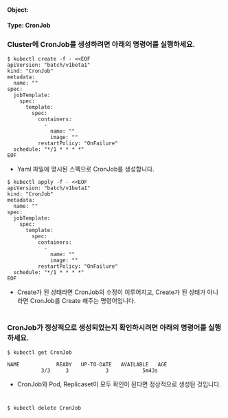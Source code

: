 
#### Object: 
#### Type: CronJob

### Cluster에  CronJob를 생성하려면 아래의 명령어를 실행하세요.

```
$ kubectl create -f - <<EOF 
apiVersion: "batch/v1beta1"
kind: "CronJob"
metadata: 
  name: ""
spec: 
  jobTemplate: 
    spec: 
      template: 
        spec: 
          containers: 
            - 
              name: ""
              image: ""
          restartPolicy: "OnFailure"
  schedule: "*/1 * * * *"
EOF
```
- Yaml 파일에 명시된 스펙으로  CronJob를 생성합니다.

```
$ kubectl apply -f - <<EOF 
apiVersion: "batch/v1beta1"
kind: "CronJob"
metadata: 
  name: ""
spec: 
  jobTemplate: 
    spec: 
      template: 
        spec: 
          containers: 
            - 
              name: ""
              image: ""
          restartPolicy: "OnFailure"
  schedule: "*/1 * * * *"
EOF
```
- Create가 된 상태라면  CronJob의 수정이 이루어지고, Create가 된 상태가 아니라면  CronJob를 Create 해주는 명령어입니다.  
#

###  CronJob가 정상적으로 생성되었는지 확인하시려면 아래의 명령어를 실행하세요.

```
$ kubectl get CronJob

NAME            READY   UP-TO-DATE   AVAILABLE   AGE
           3/3     3            3           5m43s

```
-  CronJob와 Pod, Replicaset이 모두 확인이 된다면 정상적으로 생성된 것입니다.
#

```
$ kubectl delete CronJob 
```
#
